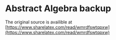 # Abstract Algebra backup

The original source is availible at [https://www.sharelatex.com/read/wmrdfswtqpxw](https://www.sharelatex.com/read/wmrdfswtqpxw)
